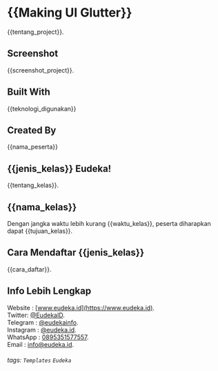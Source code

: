 # {{Making UI Glutter}} 
{{tentang_project}}.

## Screenshot
{{screenshot_project}}.

## Built With
{{teknologi_digunakan}}

## Created By
{{nama_peserta}}

## {{jenis_kelas}} Eudeka!
{{tentang_kelas}}.

## {{nama_kelas}}
Dengan jangka waktu lebih kurang {{waktu_kelas}}, peserta diharapkan dapat {{tujuan_kelas}}.

## Cara Mendaftar {{jenis_kelas}}
{{cara_daftar}}.

## Info Lebih Lengkap
Website : [www.eudeka.id](https://www.eudeka.id).  
Twitter: [@EudekaID](https://twitter.com/EudekaID).  
Telegram : [@eudekainfo](https://t.me/eudekainfo).  
Instagram : [@eudeka.id](https://instagram.com/eudeka.id).  
WhatsApp : [0895351577557](https://wa.me/62895351577557).  
Email : [info@eudeka.id](mailto:info@eudeka.id).  

[nama_project]: Peserta
[tentang_project]: Peserta
[screenshot_project]: Peserta
[teknologi_digunakan]: Peserta
[nama_peserta]: Peserta

[kode_tugas]: Eudeka
[jenis_kelas]: Eudeka
[nama_kelas]: Eudeka
[tentang_kelas]: Eudeka
[waktu_kelas]: Eudeka
[tujuan_kelas]: Eudeka
[cara_daftar]: Eudeka
[kode_kelas]: Eudeka

###### tags: `Templates` `Eudeka`
